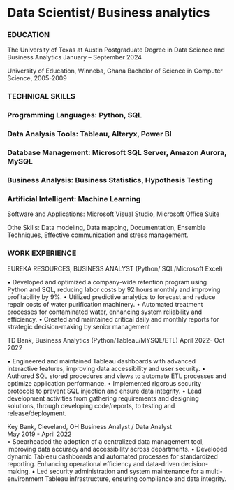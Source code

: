 # Data Scientist/ Business analytics

### EDUCATION
 
The University of Texas at Austin
Postgraduate Degree in Data Science and Business Analytics
January – September 2024

University of Education, Winneba, Ghana
Bachelor of Science in Computer Science, 2005-2009


### TECHNICAL SKILLS
 
### Programming Languages: Python, SQL

### Data Analysis Tools: Tableau, Alteryx, Power BI

### Database Management: Microsoft SQL Server, Amazon Aurora, MySQL

### Business Analysis: Business Statistics, Hypothesis Testing

### Artificial Intelligent: Machine Learning

Software and Applications: Microsoft Visual Studio, Microsoft Office Suite

Othe Skills: Data modeling, Data mapping, Documentation, Ensemble Techniques,
Effective communication and stress management.



### WORK EXPERIENCE
EUREKA RESOURCES, BUSINESS ANALYST
 (Python/ SQL/Microsoft Excel)

•	Developed and optimized a company-wide retention program using Python and SQL, reducing labor costs by 92 hours monthly and improving profitability by 9%.
•	Utilized predictive analytics to forecast and reduce repair costs of water purification machinery.
•	Automated treatment processes for contaminated water, enhancing system reliability and efficiency.
•	Created and maintained critical daily and monthly reports for strategic decision-making by senior management

TD Bank, Business Analytics
  (Python/Tableau/MYSQL/ETL)
 April 2022- Oct 2022

•	Engineered and maintained Tableau dashboards with advanced interactive features, improving data accessibility and user security.
•	Authored SQL stored procedures and views to automate ETL processes and optimize application performance.
•	Implemented rigorous security protocols to prevent SQL injection and ensure data integrity.
•	Lead development activities from gathering requirements and designing solutions, through developing code/reports, to testing and release/deployment.


Key Bank, Cleveland, OH
Business Analyst / Data Analyst  
May 2019 - April 2022                        
•	Spearheaded the adoption of a centralized data management tool, improving data accuracy and accessibility across departments.
•	Developed dynamic Tableau dashboards and automated processes for standardized reporting. Enhancing operational efficiency and data-driven decision-making.
•	Led security administration and system maintenance for a multi-environment Tableau infrastructure, ensuring compliance and data integrity.

